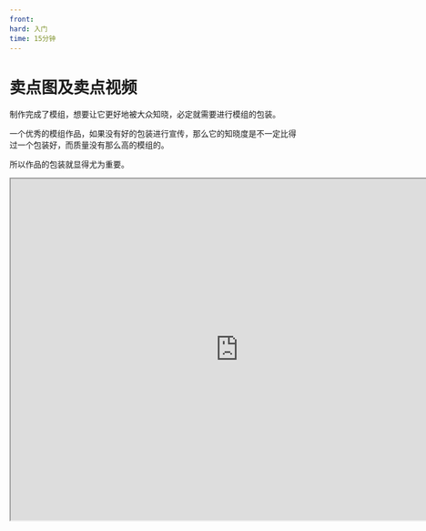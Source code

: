 ```yaml
---
front:
hard: 入门
time: 15分钟
---
```

# 卖点图及卖点视频

制作完成了模组，想要让它更好地被大众知晓，必定就需要进行模组的包装。

一个优秀的模组作品，如果没有好的包装进行宣传，那么它的知晓度是不一定比得过一个包装好，而质量没有那么高的模组的。

所以作品的包装就显得尤为重要。

<iframe src="https://cc.163.com/act/m/daily/iframeplayer/?id=62ce5956a240f794f8c2c857" width="800" height="600" allow="fullscreen"/>



## 材料

在开发者平台上进行模组发布的时候，会要求开发者们提供以下宣传资料：

- 资源名称
- 详细介绍
- banner图*1
- 图标*1
- pos机图*1
- 轮播图*3
- (可选)视频封面
- (可选)视频

### 资源名称&图标

资源名称很好理解，我们在游戏客户端，资源中心中所看到的所有资源，其图标下方就是它的资源名称。

而图标相比一行黑色的字，会更加吸引玩家的注意力。图标上的内容不仅需要体现出玩法的大致内容，还要有醒目的字体颜色搭配，才能让玩家在众多组件中，第一眼就发现你的组件。不仅如此，还可以设计一个专属于你自己的图标风格，打造品牌形象，让玩家可以很轻松地识别到这是你的作品，并联想到你的其他优秀作品。

这里我们随机选择了两个开发者的作品，不难发现，他们的所有作品图标风格一致，可以让人一眼看出它们都是同一个作者所制作的。

<img src="./images/Screenshot_2022-03-10-12-06-04-49_905497ba1fb2b6d.jpg" style="zoom: 25%;" />

<img src="./images/Screenshot_2022-03-10-12-06-29-27_905497ba1fb2b6d.jpg" style="zoom:25%;" />

### 详细介绍

在吸引玩家从组件中心点入详情页的之后，我们就可以利用详情页的图片和文字，来让玩家更加深入地了解这个模组，从而决定是否要购买或者下载。

详细介绍里可以上传10张图片，开发者需要合理设计宣传海报，或者使用图文搭配的方式，来介绍这个模组的内容和注意事项。

### Banner图

Banner图为首页轮播图，会在申请推荐位通过之后展示在资源中心的首页推荐上。

因为轮播图的每一页停留时间有限，所以字数需要尽量地少，让玩家在短时间内可以看出玩法的内容。同时又要足够地吸引眼球。

### 轮播图

轮播图是指在点进游戏详情页之后，会滚动播放的图片。

这里的图片可以大致介绍模组特色，让玩家可以不用去看下方的详细信息，就可以对模组的特色玩法略知一二。

在短时间内给玩家更深刻的印象。

### Pos机图

Pos机图出现在购买点击按钮后的弹窗上。

一般可以在此处写上“感谢购买”、“感谢体验”之类的话。

### 视频封面&视频

视频同样会展示在作品详情页。

它在轮播图中的第一个位置。视频播放前会显示视频封面，点击播放按钮后会播放视频。大小限制在200M以内。

视频可以实机演示模组的玩法、特色。让玩家更加切实地在购买前就体会到模组的用法。

因为不可能所有玩家都会完整地看完视频，所以可以通过剪辑将模组的最吸引人的部分先放到最前面进行展示。

**如果是收费模组，必须上传视频**

## 优秀作品分析

这里将会选取一个免费排行榜上排名最高的模组，并对其包装进行分析。

看看为什么这个模组会在这样的包装下，可以冲击排行榜第一名。

![](./images/01.png)

这个就是免费排行榜中，排名第一的模组。

首先看它的标题，非常简单明了地介绍了这个模组的主要功能，同时也是一个工具类的模组，属于刚需。

图标中，表明玩法的字在图的中心，并且字体相对来说比较大，可以让人很清楚地看到模组的主要功能。

再看他的组件详情页，可以看到，轮播图中清晰地展示了组件的功能，并且适当地说明其与其他模组的联动情况。

<img src="./images/Screenshot_2022-03-10-12-23-21-33_905497ba1fb2b6d.jpg" style="zoom: 25%;" />

同时它的详细信息中，对它功能的介绍也很美观，图文并茂。

对文字加了适当的高亮，让玩家可以在大量文字中迅速提取重要信息。

<img src="./images/Screenshot_2022-03-10-12-29-30-94_905497ba1fb2b6d.jpg" style="zoom:25%;" />

由此可以看出，一个优秀的作品想要被众人知晓，玩法内容是很重要的，但是没有一个好的包装，也就不一定会被大众所发现了。

